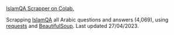[IslamQA Scrapper on Colab.](https://colab.research.google.com/drive/1ki_qb7trIKgkPKro_F79zmq2mfdRXKF8?authuser=1#scrollTo=zYbvX59UTZhM)

Scrapping [IslamQA](https://islamqa.info/ar) all Arabic questions and answers (4,069), using [requests](https://pypi.org/project/requests/) and [BeautifulSoup](https://pypi.org/project/beautifulsoup4/). Last updated 27/04/2023.